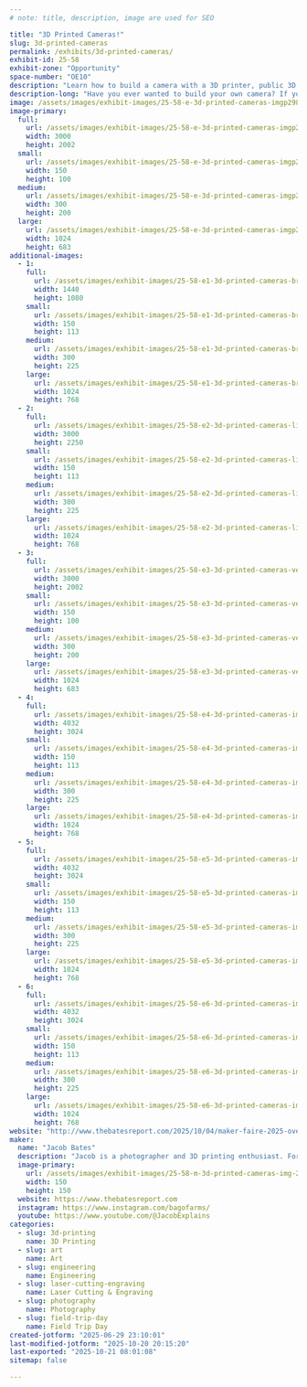 ```yaml
---
# note: title, description, image are used for SEO

title: "3D Printed Cameras!"
slug: 3d-printed-cameras
permalink: /exhibits/3d-printed-cameras/
exhibit-id: 25-58
exhibit-zone: "Opportunity"
space-number: "OE10"
description: "Learn how to build a camera with a 3D printer, public 3D models, and some simple hardware!"
description-long: "Have you ever wanted to build your own camera? If you have access to a 3D printer, you can! Stop by the booth to learn about how you can find existing designs or design your own photography accessories, camera parts, or even entire cameras."
image: /assets/images/exhibit-images/25-58-e-3d-printed-cameras-imgp2982-custom-300x200.jpg
image-primary: 
  full:
    url: /assets/images/exhibit-images/25-58-e-3d-printed-cameras-imgp2982-custom-full.jpg
    width: 3000
    height: 2002
  small:
    url: /assets/images/exhibit-images/25-58-e-3d-printed-cameras-imgp2982-custom-150x100.jpg
    width: 150
    height: 100
  medium:
    url: /assets/images/exhibit-images/25-58-e-3d-printed-cameras-imgp2982-custom-300x200.jpg
    width: 300
    height: 200
  large:
    url: /assets/images/exhibit-images/25-58-e-3d-printed-cameras-imgp2982-custom-1024x683.jpg
    width: 1024
    height: 683
additional-images: 
  - 1:
    full:
      url: /assets/images/exhibit-images/25-58-e1-3d-printed-cameras-brancopan-with-mamiya-press-50mm-full.JPG
      width: 1440
      height: 1080
    small:
      url: /assets/images/exhibit-images/25-58-e1-3d-printed-cameras-brancopan-with-mamiya-press-50mm-150x113.JPG
      width: 150
      height: 113
    medium:
      url: /assets/images/exhibit-images/25-58-e1-3d-printed-cameras-brancopan-with-mamiya-press-50mm-300x225.JPG
      width: 300
      height: 225
    large:
      url: /assets/images/exhibit-images/25-58-e1-3d-printed-cameras-brancopan-with-mamiya-press-50mm-1024x768.JPG
      width: 1024
      height: 768
  - 2:
    full:
      url: /assets/images/exhibit-images/25-58-e2-3d-printed-cameras-ligero-lg-full.jpg
      width: 3000
      height: 2250
    small:
      url: /assets/images/exhibit-images/25-58-e2-3d-printed-cameras-ligero-lg-150x113.jpg
      width: 150
      height: 113
    medium:
      url: /assets/images/exhibit-images/25-58-e2-3d-printed-cameras-ligero-lg-300x225.jpg
      width: 300
      height: 225
    large:
      url: /assets/images/exhibit-images/25-58-e2-3d-printed-cameras-ligero-lg-1024x768.jpg
      width: 1024
      height: 768
  - 3:
    full:
      url: /assets/images/exhibit-images/25-58-e3-3d-printed-cameras-vega-4x5-back-full.jpg
      width: 3000
      height: 2002
    small:
      url: /assets/images/exhibit-images/25-58-e3-3d-printed-cameras-vega-4x5-back-150x100.jpg
      width: 150
      height: 100
    medium:
      url: /assets/images/exhibit-images/25-58-e3-3d-printed-cameras-vega-4x5-back-300x200.jpg
      width: 300
      height: 200
    large:
      url: /assets/images/exhibit-images/25-58-e3-3d-printed-cameras-vega-4x5-back-1024x683.jpg
      width: 1024
      height: 683
  - 4:
    full:
      url: /assets/images/exhibit-images/25-58-e4-3d-printed-cameras-img-7130-2-full.JPG
      width: 4032
      height: 3024
    small:
      url: /assets/images/exhibit-images/25-58-e4-3d-printed-cameras-img-7130-2-150x113.JPG
      width: 150
      height: 113
    medium:
      url: /assets/images/exhibit-images/25-58-e4-3d-printed-cameras-img-7130-2-300x225.JPG
      width: 300
      height: 225
    large:
      url: /assets/images/exhibit-images/25-58-e4-3d-printed-cameras-img-7130-2-1024x768.JPG
      width: 1024
      height: 768
  - 5:
    full:
      url: /assets/images/exhibit-images/25-58-e5-3d-printed-cameras-img-7129-2-full.JPG
      width: 4032
      height: 3024
    small:
      url: /assets/images/exhibit-images/25-58-e5-3d-printed-cameras-img-7129-2-150x113.JPG
      width: 150
      height: 113
    medium:
      url: /assets/images/exhibit-images/25-58-e5-3d-printed-cameras-img-7129-2-300x225.JPG
      width: 300
      height: 225
    large:
      url: /assets/images/exhibit-images/25-58-e5-3d-printed-cameras-img-7129-2-1024x768.JPG
      width: 1024
      height: 768
  - 6:
    full:
      url: /assets/images/exhibit-images/25-58-e6-3d-printed-cameras-img-7132-2-full.JPG
      width: 4032
      height: 3024
    small:
      url: /assets/images/exhibit-images/25-58-e6-3d-printed-cameras-img-7132-2-150x113.JPG
      width: 150
      height: 113
    medium:
      url: /assets/images/exhibit-images/25-58-e6-3d-printed-cameras-img-7132-2-300x225.JPG
      width: 300
      height: 225
    large:
      url: /assets/images/exhibit-images/25-58-e6-3d-printed-cameras-img-7132-2-1024x768.JPG
      width: 1024
      height: 768
website: "http://www.thebatesreport.com/2025/10/04/maker-faire-2025-overview.html"
maker: 
  name: "Jacob Bates"
  description: "Jacob is a photographer and 3D printing enthusiast. For the last few years, he has experimented with combining those two interests to create the perfect camera through a combination of existing and custom 3D designs."
  image-primary:
    url: /assets/images/exhibit-images/25-58-m-3d-printed-cameras-img-20191210-095745-cropped-300x300.jpg
    width: 150
    height: 150
  website: https://www.thebatesreport.com
  instagram: https://www.instagram.com/bagofarms/
  youtube: https://www.youtube.com/@JacobExplains
categories: 
  - slug: 3d-printing
    name: 3D Printing
  - slug: art
    name: Art
  - slug: engineering
    name: Engineering
  - slug: laser-cutting-engraving
    name: Laser Cutting & Engraving
  - slug: photography
    name: Photography
  - slug: field-trip-day
    name: Field Trip Day
created-jotform: "2025-06-29 23:10:01"
last-modified-jotform: "2025-10-20 20:15:20"
last-exported: "2025-10-21 08:01:08"
sitemap: false

---
```

